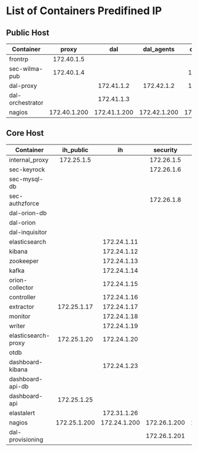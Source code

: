 # List of Containers Predifined IP

## Public Host

| Container           | proxy        | dal          | dal_agents   | dal_proxy    | 
| ------------------- |:------------:|:------------:|:------------:|:------------:|
| frontrp             | 172.40.1.5   |              |              |              |
| sec-wilma-pub       | 172.40.1.4   |              |              | 172.43.1.4   |
| dal-proxy           |              | 172.41.1.2   | 172.42.1.2   | 172.43.1.2   |
| dal-orchestrator    |              | 172.41.1.3   |              |              |
| nagios              | 172.40.1.200 | 172.41.1.200 | 172.42.1.200 | 172.43.1.200 |


## Core Host

| Container           | ih_public    | ih           | security     | security_db  | dal          | dal_db       | pixel        | ot           | dash-api-db  |
| ------------------- |:------------:|:------------:|:------------:|:------------:|:------------:|:------------:|:------------:|:------------:|:------------:|
| internal_proxy      | 172.25.1.5   |              | 172.26.1.5   |              |              |              | 172.29.1.5   |              |              |
| sec-keyrock         |              |              | 172.26.1.6   | 172.23.1.6   |              |              |              |              |              |
| sec-mysql-db        |              |              |              | 172.23.1.7   |              |              |              |              |              |
| sec-authzforce      |              |              | 172.26.1.8   |              |              |              |              |              |              |
| dal-orion-db        |              |              |              |              |              | 172.27.1.9   |              |              |              |
| dal-orion           |              |              |              |              | 172.28.1.10  | 172.27.1.10  |              |              |              |
| dal-inquisitor      |              |              |              |              | 172.28.1.21  |              |              |              |              |
| elasticsearch       |              | 172.24.1.11  |              |              |              |              |              |              |              |
| kibana              |              | 172.24.1.12  |              |              |              |              |              |              |              |
| zookeeper           |              | 172.24.1.13  |              |              |              |              |              |              |              |
| kafka               |              | 172.24.1.14  |              |              |              |              |              |              |              |
| orion-collector     |              | 172.24.1.15  |              |              | 172.28.1.15  |              |              |              |              |
| controller          |              | 172.24.1.16  |              |              |              |              |              |              |              |
| extractor           | 172.25.1.17  | 172.24.1.17  |              |              |              |              |              |              |              |
| monitor             |              | 172.24.1.18  |              |              |              |              |              |              |              |
| writer              |              | 172.24.1.19  |              |              |              |              |              |              |              |
| elasticsearch-proxy | 172.25.1.20  | 172.24.1.20  |              |              |              |              |              |              |              |
| otdb                |              |              |              |              |              |              |              | 172.30.1.22  |              |
| dashboard-kibana    |              | 172.24.1.23  |              |              |              |              |              |              |              |
| dashboard-api-db    |              |              |              |              |              |              |              |              | 172.31.1.24  |
| dashboard-api       | 172.25.1.25  |              |              |              |              |              |              |              | 172.31.1.25  |
| elastalert          |              | 172.31.1.26  |              |              |              |              |              |              |              |
| nagios              | 172.25.1.200 | 172.24.1.200 | 172.26.1.200 | 172.23.1.200 | 172.28.1.200 | 172.27.1.200 | 172.29.1.200 | 172.30.1.200 | 172.31.1.200 |
| dal-provisioning    |              |              | 172.26.1.201 |              | 172.28.1.201 |              |              |              |              |